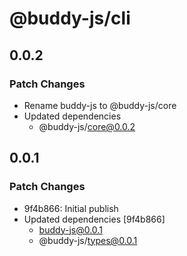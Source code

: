 # @buddy-js/cli

## 0.0.2

### Patch Changes

-   Rename buddy-js to @buddy-js/core
-   Updated dependencies
    -   @buddy-js/core@0.0.2

## 0.0.1

### Patch Changes

-   9f4b866: Initial publish
-   Updated dependencies [9f4b866]
    -   buddy-js@0.0.1
    -   @buddy-js/types@0.0.1
